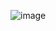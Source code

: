 
![image](https://user-images.githubusercontent.com/27896944/177476425-c5429dd8-8d5c-4874-9c2d-ec8c9cd927f3.png)
